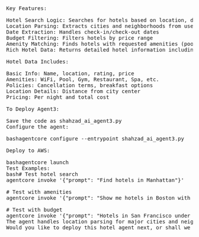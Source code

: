 <pre>
Key Features:

Hotel Search Logic: Searches for hotels based on location, dates, guests, budget
Location Parsing: Extracts cities and neighborhoods from user messages
Date Extraction: Handles check-in/check-out dates
Budget Filtering: Filters hotels by price range
Amenity Matching: Finds hotels with requested amenities (pool, gym, spa, etc.)
Rich Hotel Data: Returns detailed hotel information including ratings, amenities, cancellation policies

Hotel Data Includes:

Basic Info: Name, location, rating, price
Amenities: WiFi, Pool, Gym, Restaurant, Spa, etc.
Policies: Cancellation terms, breakfast options
Location Details: Distance from city center
Pricing: Per night and total cost

To Deploy Agent3:

Save the code as shahzad_ai_agent3.py
Configure the agent:

bashagentcore configure --entrypoint shahzad_ai_agent3.py

Deploy to AWS:

bashagentcore launch
Test Examples:
bash# Test hotel search
agentcore invoke '{"prompt": "Find hotels in Manhattan"}'

# Test with amenities
agentcore invoke '{"prompt": "Show me hotels in Boston with pool and gym"}'

# Test with budget
agentcore invoke '{"prompt": "Hotels in San Francisco under $200 per night"}'
The agent handles location parsing for major cities and neighborhoods, budget filtering, and amenity preferences. Ready to deploy when you are!
Would you like to deploy this hotel agent next, or shall we create the supervisor agent to coordinate both flight and hotel searches?
</pre>
